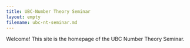 ```yaml
---
title: UBC-Number Theory Seminar
layout: empty
filename: ubc-nt-seminar.md
--- 
```


Welcome! This site is the homepage of the UBC Number Theory Seminar.
